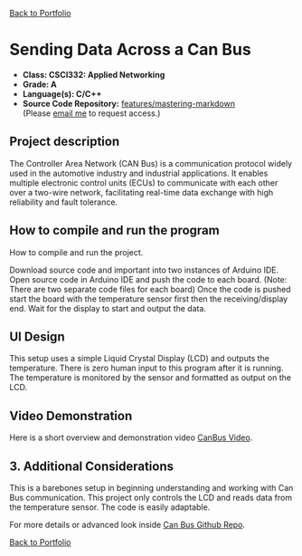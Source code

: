 [Back to Portfolio](./)

Sending Data Across a Can Bus
===============

-   **Class: CSCI332: Applied Networking** 
-   **Grade: A** 
-   **Language(s): C/C++** 
-   **Source Code Repository:** [features/mastering-markdown](https://guides.github.com/features/mastering-markdown/)  
    (Please [email me](mailto:nchuber@csustudent.net?subject=GitHub%20Access) to request access.)

## Project description

The Controller Area Network (CAN
Bus) is a communication protocol
widely used in the automotive
industry and industrial applications.
It enables multiple electronic
control units (ECUs) to
communicate with each other over
a two-wire network, facilitating
real-time data exchange with high
reliability and fault tolerance.

## How to compile and run the program

How to compile and run the project.

Download source code and important into two instances of Arduino IDE.
Open source code in Arduino IDE and push the code to each board. (Note: There are two separate code files for each board)
Once the code is pushed start the board with the temperature sensor first then the receiving/display end. 
Wait for the display to start and output the data.

## UI Design

This setup uses a simple Liquid Crystal Display (LCD) and outputs the temperature. There is zero human input to this program after
it is running. The temperature is monitored by the sensor and formatted as output on the LCD. 

## Video Demonstration

Here is a short overview and demonstration video [CanBus Video](https://youtu.be/A2FlE2YflOg).

## 3. Additional Considerations

This is a barebones setup in beginning understanding and working with Can Bus communication. 
This project only controls the LCD and reads data from the temperature sensor. The code is easily adaptable.

For more details or advanced look inside [Can Bus Github Repo](https://guides.github.com/features/mastering-markdown/).

[Back to Portfolio](./)
